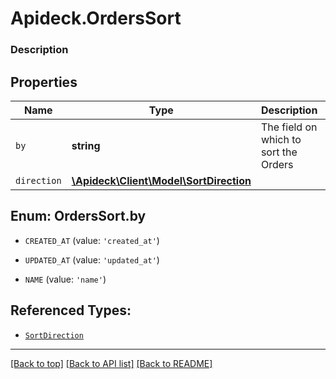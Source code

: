 # Apideck.OrdersSort

### Description

## Properties
Name | Type | Description | Notes
------------ | ------------- | ------------- | -------------
`by` | **string** | The field on which to sort the Orders | [optional] 
`direction` | [**\Apideck\Client\Model\SortDirection**](SortDirection.md) |  | [optional] 





<a name="BY"></a>
## Enum: OrdersSort.by


* `CREATED_AT` (value: `'created_at'`)

* `UPDATED_AT` (value: `'updated_at'`)

* `NAME` (value: `'name'`)




## Referenced Types:

* [`SortDirection`](SortDirection.md)

---

[[Back to top]](#) [[Back to API list]](../../../../README.md#documentation-for-api-endpoints) [[Back to README]](../../../../README.md)


